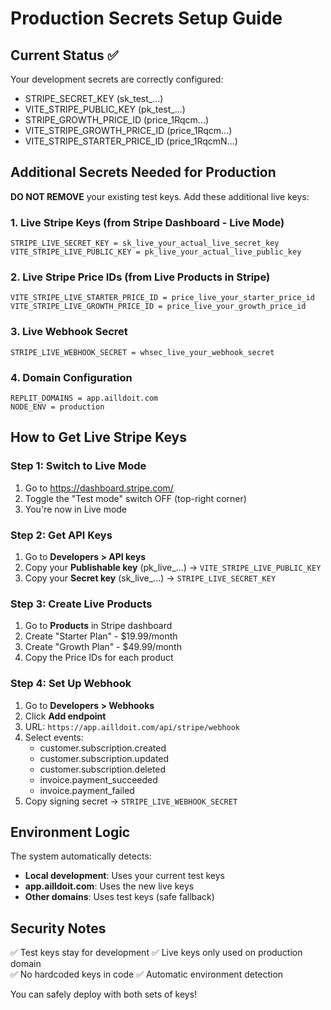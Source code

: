 # Production Secrets Setup Guide

## Current Status ✅
Your development secrets are correctly configured:
- STRIPE_SECRET_KEY (sk_test_...)
- VITE_STRIPE_PUBLIC_KEY (pk_test_...)
- STRIPE_GROWTH_PRICE_ID (price_1Rqcm...)
- VITE_STRIPE_GROWTH_PRICE_ID (price_1Rqcm...)
- VITE_STRIPE_STARTER_PRICE_ID (price_1RqcmN...)

## Additional Secrets Needed for Production

**DO NOT REMOVE** your existing test keys. Add these additional live keys:

### 1. Live Stripe Keys (from Stripe Dashboard - Live Mode)
```
STRIPE_LIVE_SECRET_KEY = sk_live_your_actual_live_secret_key
VITE_STRIPE_LIVE_PUBLIC_KEY = pk_live_your_actual_live_public_key
```

### 2. Live Stripe Price IDs (from Live Products in Stripe)
```
VITE_STRIPE_LIVE_STARTER_PRICE_ID = price_live_your_starter_price_id
VITE_STRIPE_LIVE_GROWTH_PRICE_ID = price_live_your_growth_price_id
```

### 3. Live Webhook Secret
```
STRIPE_LIVE_WEBHOOK_SECRET = whsec_live_your_webhook_secret
```

### 4. Domain Configuration
```
REPLIT_DOMAINS = app.ailldoit.com
NODE_ENV = production
```

## How to Get Live Stripe Keys

### Step 1: Switch to Live Mode
1. Go to https://dashboard.stripe.com/
2. Toggle the "Test mode" switch OFF (top-right corner)
3. You're now in Live mode

### Step 2: Get API Keys
1. Go to **Developers > API keys**
2. Copy your **Publishable key** (pk_live_...) → `VITE_STRIPE_LIVE_PUBLIC_KEY`
3. Copy your **Secret key** (sk_live_...) → `STRIPE_LIVE_SECRET_KEY`

### Step 3: Create Live Products
1. Go to **Products** in Stripe dashboard
2. Create "Starter Plan" - $19.99/month
3. Create "Growth Plan" - $49.99/month
4. Copy the Price IDs for each product

### Step 4: Set Up Webhook
1. Go to **Developers > Webhooks**
2. Click **Add endpoint**
3. URL: `https://app.ailldoit.com/api/stripe/webhook`
4. Select events:
   - customer.subscription.created
   - customer.subscription.updated
   - customer.subscription.deleted
   - invoice.payment_succeeded
   - invoice.payment_failed
5. Copy signing secret → `STRIPE_LIVE_WEBHOOK_SECRET`

## Environment Logic

The system automatically detects:
- **Local development**: Uses your current test keys
- **app.ailldoit.com**: Uses the new live keys
- **Other domains**: Uses test keys (safe fallback)

## Security Notes

✅ Test keys stay for development
✅ Live keys only used on production domain  
✅ No hardcoded keys in code
✅ Automatic environment detection

You can safely deploy with both sets of keys!